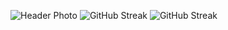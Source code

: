 ![Header Photo](https://holopin.me/yk2082)
![GitHub Streak](https://streak-stats.demolab.com/?user=coswat&theme=react&background=161B21&hide_border=true&count_private=true)
![GitHub Streak](https://github-readme-stats.vercel.app/api?username=coswat&bg_color=161B21&theme=react&hide_border=true&hide_title=true&count_private=true)
